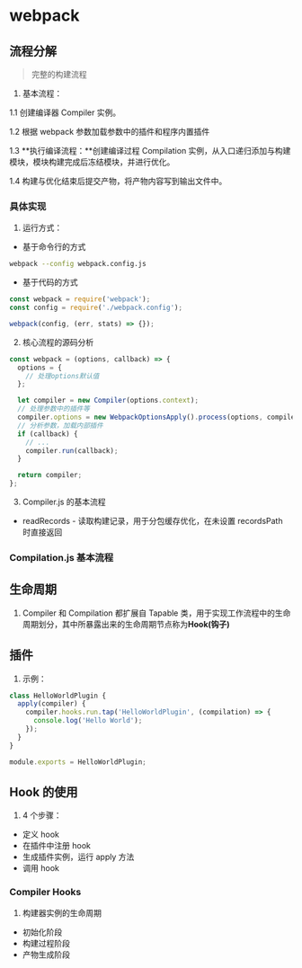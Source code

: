 # webpack

## 流程分解

> 完整的构建流程

1. 基本流程：

1.1 创建编译器 Compiler 实例。

1.2 根据 webpack 参数加载参数中的插件和程序内置插件

1.3 **执行编译流程：**创建编译过程 Compilation 实例，从入口递归添加与构建模块，模块构建完成后冻结模块，并进行优化。

1.4 构建与优化结束后提交产物，将产物内容写到输出文件中。

### 具体实现

1. 运行方式：

- 基于命令行的方式

```sh
webpack --config webpack.config.js
```

- 基于代码的方式

```js
const webpack = require('webpack');
const config = require('./webpack.config');

webpack(config, (err, stats) => {});
```

2. 核心流程的源码分析

```js
const webpack = (options, callback) => {
  options = {
    // 处理options默认值
  };

  let compiler = new Compiler(options.context);
  // 处理参数中的插件等
  compiler.options = new WebpackOptionsApply().process(options, compiler);
  // 分析参数，加载内部插件
  if (callback) {
    // ...
    compiler.run(callback);
  }

  return compiler;
};
```

3. Compiler.js 的基本流程

- readRecords - 读取构建记录，用于分包缓存优化，在未设置 recordsPath 时直接返回

### Compilation.js 基本流程

## 生命周期

1. Compiler 和 Compilation 都扩展自 Tapable 类，用于实现工作流程中的生命周期划分，其中所暴露出来的生命周期节点称为**Hook(钩子)**

## 插件

1. 示例：

```js
class HelloWorldPlugin {
  apply(compiler) {
    compiler.hooks.run.tap('HelloWorldPlugin', (compilation) => {
      console.log('Hello World');
    });
  }
}

module.exports = HelloWorldPlugin;
```

## Hook 的使用

1. 4 个步骤：

- 定义 hook
- 在插件中注册 hook
- 生成插件实例，运行 apply 方法
- 调用 hook

### Compiler Hooks

1. 构建器实例的生命周期

- 初始化阶段
- 构建过程阶段
- 产物生成阶段
